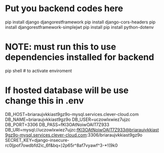 # Put you backend codes here
pip install django djangorestframework
pip install django-cors-headers
pip install djangorestframework-simplejwt
pip install 
pip install python-dotenv

# NOTE: must run this to use dependencies installed for backend
pip shell # to activate enviroment

# If hosted database will be use change this in .env
DB_HOST=briaraujvkkiast9gz9o-mysql.services.clever-cloud.com
DB_NAME=briaraujvkkiast9gz9o
DB_USER=uczowlxwiez7ujzc
DB_PORT=3306
DB_PASS=fKl3OAtNoiwOAIT7Z933
DB_URI=mysql://uczowlxwiez7ujzc:fKl3OAtNoiwOAIT7Z933@briaraujvkkiast9gz9o-mysql.services.clever-cloud.com:3306/briaraujvkkiast9gz9o
SECRET_KEY=django-insecure-rc0ljpof7owdbfd2ic_6f&bq=)2p65r^8af7vyawf^3-*!(9k0